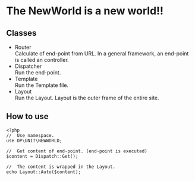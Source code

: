The NewWorld is a new world!!
===

## Classes

 * Router<br/>
	Calculate of end-point from URL. In a general framework, an end-point is called an controller.
 * Dispatcher<br/>
	Run the end-point.
 * Template<br/>
	Run the Template file.
 * Layout<br/>
	Run the Layout. Layout is the outer frame of the entire site.

## How to use

``` index.php
<?php
//	Use namespace.
use OP\UNIT\NEWWORLD;

//	Get content of end-point. (end-point is executed)
$content = Dispatch::Get();

//	The content is wrapped in the Layout.
echo Layout::Auto($content);
```
